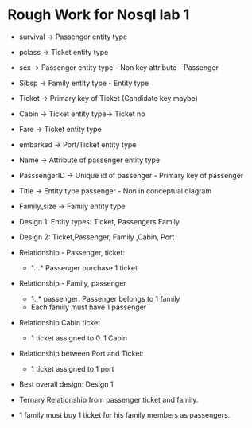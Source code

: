 # Rough Work for Nosql lab 1

- survival -> Passenger entity type
- pclass -> Ticket entity type
- sex -> Passenger entity type - Non key attribute - Passenger
- Sibsp -> Family entity type - Entity type
- Ticket -> Primary key of Ticket (Candidate key maybe)
- Cabin -> Ticket entity type-> Ticket no
- Fare -> Ticket entity type
- embarked -> Port/Ticket entity type
- Name -> Attribute of passenger entity type
- PasssengerID -> Unique id of passenger - Primary key of passenger
- Title -> Entity type passenger - Non in conceptual diagram
- Family_size -> Family entity type

- Design 1: Entity types: Ticket, Passengers Family
- Design 2: Ticket,Passenger, Family ,Cabin, Port

- Relationship - Passenger, ticket:

  - 1...\* Passenger purchase 1 ticket

- Relationship - Family, passenger

  - 1..\* passenger: Passenger belongs to 1 family
  - Each family must have 1 passenger

- Relationship Cabin ticket

  - 1 ticket assigned to 0..1 Cabin

- Relationship between Port and Ticket:

  - 1 ticket assigned to 1 port

- Best overall design: Design 1
- Ternary Relationship from passenger ticket and family.
- 1 family must buy 1 ticket for his family members as passengers.
